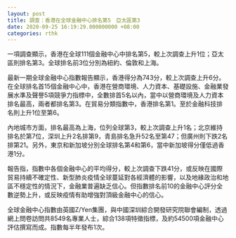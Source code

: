 ```yaml
---
layout: post
title: 調查：香港在全球金融中心排名第5　亞太區第3
date: 2020-09-25 16:19:29.000000000 +08:00
categories: rthk
---
```


一項調查顯示，香港在全球111個金融中心中排名第5，較上次調查上升1位；亞太區則排名第3。全球排名前3位分別為紐約、倫敦和上海。

最新一期全球金融中心指數報告顯示，香港得分為743分，較上次調查上升6分。在全球排名首15個金融中心中，香港在營商環境、人力資本、基礎設施、金融業發展水準及聲譽5項競爭力指標中，全數排首5名以內，當中以營商環境及人力資本排名最高，兩者都排名第3。在貿易分類指數中，香港排名第1。至於金融科技排名則上升1位至第6。

內地城市方面，排名最高為上海，位列全球第3，較上次調查上升1名；北京維持排名於第7位，深圳上升2名排第9，青島排名急升52名至第47；但廣州則下跌2名排第21。另外，東京和新加坡分別全球排名第4和第6，當中新加坡得分僅低過香港1分。

報告指，指數中各個金融中心的平均得分，較上次調查下跌41分，或反映在國際貿易持續不確定性、新型肺炎疫情全球蔓延對各經濟體的影響，以及地緣政治和地區不穩定性的情況下，金融業普遍缺乏信心。但指數排名前10的金融中心評分全數逆勢上升，或反映疫情有助增強對頂級金融中心的信心。

全球金融中心指數由英國Z/Yen集團，與中國深圳綜合開發研究院聯會編制，透過網上問卷訪問共8549名專業人士，綜合138項特徵指標，及約54500項金融中心評估撰寫而成。指數每半年發布1次。
